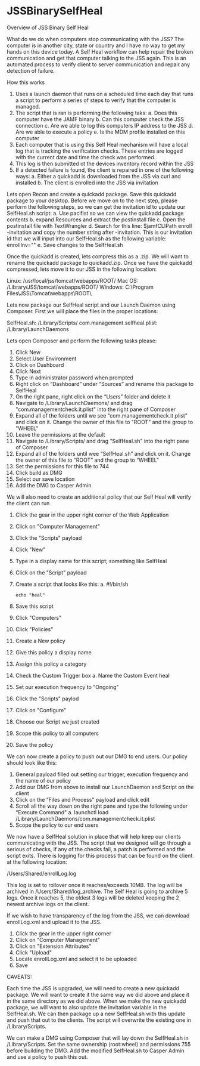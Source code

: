 # JSSBinarySelfHeal

Overview of JSS Binary Self Heal

What do we do when computers stop communicating with the JSS?  The computer is in another city, state or country and I have no way to get my hands on this device today.  A Self Heal workflow can help repair the broken communication and get that computer talking to the JSS again.  This is an automated process to verify client to server communication and repair any detection of failure.

How this works

1. Uses a launch daemon that runs on a scheduled time each day that runs a script to perform a series of steps to verify that the computer is managed.
2. The script that is ran is performing the following taks:
    a. Does this computer have the JAMF binary
    b. Can this computer check the JSS connection
    c. Are we able to log this computers IP address to the JSS
    d. Are we able to execute a policy
    e. Is the MDM profile installed on this computer
3. Each computer that is using this Self Heal mechanism will have a local log that is tracking the verification checks.  These entries are logged with the current date and time the check was performed.
4. This log is then submitted ot the devices inventory record within the JSS
5. If a detected failure is found, the client is repaired in one of the following ways:
    a. Either a quickadd is downloaded from the JSS via curl and installed
    b. The client is enrolled into the JSS via invitation

Lets open Recon and create a quickadd package.  Save this quickadd package to your desktop.  Before we move on to the next step, please perform the following steps, so we can get the invitation id to update our SelfHeal.sh script:
    a. Use pacifist so we can view the quickadd package contents
    b. expand Resources and extract the postinstall file
    c. Open the postinstall file with TextWrangler
    d. Search for this line: $jamfCLIPath enroll -invitation and copy the number string after -invitation.  This is our invitation id that we will input into our SelfHeal.sh as the following variable: enrollInv=""
    e. Save changes to the SelfHeal.sh

Once the quickadd is created, lets compress this as a .zip.  We will want to rename the quickadd package to quickadd.zip.  Once we have the quickadd compressed, lets move it to our JSS in the following location:

Linux: /usr/local/jss/tomcat/webapps/ROOT/
Mac OS: /Library/JSS/tomcat/webapps/ROOT/
Windows: C:\Program Files\JSS\Tomcat\webapps\ROOT\

Lets now package our SelfHeal script and our Launch Daemon using Composer.  First we will place the files in the proper locations:

SelfHeal.sh: /Library/Scripts/
com.management.selfheal.plist: /Library/LaunchDaemons

Lets open Composer and perform the following tasks please:

1. Click New
2. Select User Environment
3. Click on Dashboard
4. Click Next
5. Type in administrator password when prompted
6. Right click on “Dashboard” under “Sources” and rename this package to SelfHeal
7. On the right pane, right click on the “Users” folder and delete it
8. Navigate to /Library/LaunchDaemons/ and drag "com.managementcheck.it.plist" into the right pane of Composer
9. Expand all of the folders until we see “com.managementcheck.it.plist" and click on it.  Change the owner of this file to "ROOT" and the group to "WHEEL"
10. Leave the permissions at the default
11. Navigate to /Library/Scripts/ and drag “SelfHeal.sh" into the right pane of Composer
12. Expand all of the folders until wee “SelfHeal.sh” and click on it.  Change the owner of this file to “ROOT” and the group to “WHEEL"
13. Set the permissions for this file to 744
14. Click build as DMG
15. Select our save location
16. Add the DMG to Casper Admin

We will also need to create an additional policy that our Self Heal will verify the client can run

1. Click the gear in the upper right corner of the Web Application
2. Click on "Computer Management"
3. Click the "Scripts" payload
4. Click "New"
5. Type in a display name for this script; something like SelfHeal
6. Click on the "Script" payload
7. Create a script that looks like this: 
    a. #!/bin/sh

       echo "heal"
8. Save this script
9. Click "Computers"
10. Click "Policies"
11. Create a New policy
12. Give this policy a display name
13. Assign this policy a category
14. Check the Custom Trigger box
    a. Name the Custom Event heal
15. Set our execution frequency to "Ongoing"
16. Click the "Scripts" paylod
17. Click on "Configure"
18. Choose our Script we just created
19. Scope this policy to all computers
20. Save the policy

We can now create a policy to push out our DMG to end users.  Our policy should look like this:

1. General payload filled out setting our trigger, execution frequency and the name of our policy
2. Add our DMG from above to install our LaunchDaemon and Script on the client
3. Click on the “Files and Process” payload and click edit
4. Scroll all the way down on the right pane and type the following under “Execute Command"
    a. launchctl load /Library/LaunchDaemons/com.managementcheck.it.plist
5. Scope the policy to our end users

We now have a SelfHeal solution in place that will help keep our clients communicating with the JSS. The script that we designed will go through a serious of checks, if any of the checks fail, a patch is performed and the script exits.  There is logging for this process that can be found on the client at the following location:

/Users/Shared/enrollLog.log

This log is set to rollover once it reaches/exceeds 10MB.  The log will be archived in /Users/Shared/log_archive.  The Self Heal is going to archive 5 logs.  Once it reaches 5, the oldest 3 logs will be deleted keeping the 2 newest archive logs on the client.

If we wish to have transparency of the log from the JSS, we can download enrollLog.xml and upload it to the JSS.

1. Click the gear in the upper right corner
2. Click on "Computer Management"
3. Click on "Extension Attributes"
4. Click "Upload"
5. Locate enrollLog.xml and select it to be uploaded
6. Save

CAVEATS:

Each time the JSS is upgraded, we will need to create a new quickadd package.  We will want to create it the same way we did above and place it in the same directory as we did above.  When we make the new quickadd package, we will want to also update the invitation variable in the SelfHeal.sh.  We can then package up a new SelfHeal.sh with this update and push that out to the clients.  The script will overwrite the existing one in /Library/Scripts.

We can make a DMG using Composer that will lay down the SelfHeal.sh in /Library/Scripts.  Set the same ownership (root:wheel) and permissions 755 before building the DMG.
Add the modified SelfHeal.sh to Casper Admin and use a policy to push this out.
